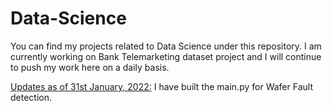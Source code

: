 # Data-Science
You can find my projects related to Data Science under this repository.
I am currently working on Bank Telemarketing dataset project and I will continue to push my work here on a daily basis.

<u>Updates as of 31st January, 2022:</u>
I have built the main.py for Wafer Fault detection. 
